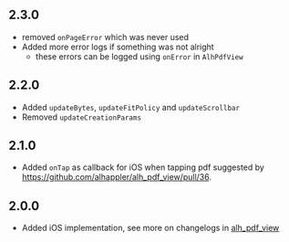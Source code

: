## 2.3.0
* removed `onPageError` which was never used
* Added more error logs if something was not alright
  * these errors can be logged using `onError` in `AlhPdfView`

## 2.2.0
* Added `updateBytes`, `updateFitPolicy` and `updateScrollbar`
* Removed `updateCreationParams`

## 2.1.0
* Added `onTap` as callback for iOS when tapping pdf suggested by https://github.com/alhappler/alh_pdf_view/pull/36.

## 2.0.0

* Added iOS implementation, see more on changelogs in [alh_pdf_view](https://pub.dev/packages/alh_pdf_view/changelog)
